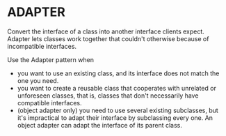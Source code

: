 # ADAPTER #

Convert the interface of a class into another interface clients expect. Adapter lets classes work together that couldn't otherwise because of incompatible interfaces.

Use the Adapter pattern when
- you want to use an existing class, and its interface does not match the
one you need.
- you want to create a reusable class that cooperates with unrelated or
unforeseen classes, that is, classes that don't necessarily have compatible
interfaces.
- (object adapter only) you need to use several existing subclasses, but it's
impractical to adapt their interface by subclassing every one. An object
adapter can adapt the interface of its parent class.